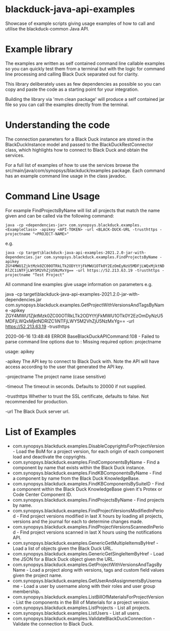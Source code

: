 # blackduck-java-api-examples

Showcase of example scripts giving usage examples of how to call and utilise the blackduck-common Java API.

# Example library
The examples are written as self contained command line callable examples so you can quickly test them from a terminal but with the logic for command line processing and calling Black Duck separated out for clarity.

This library deliberately uses as few dependencies as possible so you can copy and paste the code as a starting point for your integration.

Building the library via 'mvn clean package' will produce a self contained jar file so you can call the examples directly from the terminal.

# Understanding the code

The connection parameters for a Black Duck instance are stored in the BlackDuckInstance model and passed to the BlackDuckRestConnector class, which highlights how to connect to Black Duck and obtain the services.

For a full list of examples of how to use the services browse the src/main/java/com/synopsys/blackduck/examples package.  Each command has an example command line usage in the class javadoc.

# Command Line Usage

For example FindProjectsByName will list all projects that match the name given and can be called via the following command:

`
java -cp <dependencies-jar> com.synopsys.blackduck.examples.<ExampleClass> -apikey <API-TOKEN> -url <BLACK-DUCK-URL -trusthttps -projectname "<PROJECT-NAME>"
`

e.g.

`
java -cp target\blackduck-java-api-examples-2021.2.0-jar-with-dependencies.jar com.synopsys.blackduck.examples.FindProjectsByName -apikey ZGY4MWU1ZjktMzk0ZC00OTRkLTk2ODYtYjFkMWU1OTk0Y2EzOmEyNzU5MDFjLWQxMjktNDRlZC1iNTFjLWY5M2VhZjU5NzMxYg== -url https://52.213.63.19 -trusthttps -projectname "Test Project"
`

All command line examples give usage information on parameters e.g.

java -cp target\blackduck-java-api-examples-2021.2.0-jar-with-dependencies.jar com.synopsys.blackduck.examples.GetProjectWithVersionsAndTagsByName -apikey ZGY4MWU1ZjktMzk0ZC00OTRkLTk2ODYtYjFkMWU1OTk0Y2EzOmDyNzU5MDFjLWQxMjktNDRlZC1iNTFjLWY5M2VhZjU5NzMxYg== -url https://52.213.63.19 -trusthttps

2020-06-16 13:48:48 ERROR BaseBlackDuckAPICommand:108 - Failed to parse command line options due to : Missing required option: projectname

usage: apikey

 -apikey <apikey>             The API key to connect to Black Duck with.
                              Note the API will have access according to
                              the user that generated the API key.

 -projectname <projectname>   The project name (case sensitive)

 -timeout <timeout>           The timeout in seconds.  Defaults to 20000
                              if not supplied.

 -trusthttps                  Whether to trust the SSL certificate,
                              defaults to false.  Not recommended for
                              production.

 -url <url>                   The Black Duck server url.

# List of Examples
- com.synopsys.blackduck.examples.DisableCopyrightsForProjectVersion - Load the BoM for a project version, for each origin of each component load and deactivate the copyrights.
- com.synopsys.blackduck.examples.FindComponentsByName - Find a component by name that exists within the Black Duck instance.
- com.synopsys.blackduck.examples.FindKBComponentsByName - Find a component by name from the Black Duck KnowledgeBase.
- com.synopsys.blackduck.examples.FindKBComponentsBySuiteID - Find a component within the Black Duck KnowledgeBase given it's Protex or Code Center Component ID.
- com.synopsys.blackduck.examples.FindProjectsByName - Find projects by name.
- com.synopsys.blackduck.examples.FindProjectVersionsModifiedInPeriod - Find project versions modified in last X hours by loading all projects, versions and the journal for each to determine changes made.
- com.synopsys.blackduck.examples.FindProjectVersionsScannedInPeriod - Find project versions scanned in last X hours using the notifications API.
- com.synopsys.blackduck.examples.GenericGetMultipleItemsByHref - Load a list of objects given the Black Duck URL.
- com.synopsys.blackduck.examples.GenericGetSingleItemByHref - Load the JSON for a Black Duck object given the URL.
- com.synopsys.blackduck.examples.GetProjectWithVersionsAndTagsByName - Load a project along with versions, tags and custom field values given the project name.
- com.synopsys.blackduck.examples.GetUserAndAssignmentsByUsername - Load a user by username along with their roles and user group membership.
- com.synopsys.blackduck.examples.ListBillOfMaterialsForProjectVersion - List the components in the Bill of Materials for a project version.
- com.synopsys.blackduck.examples.ListProjects - List all projects.
- com.synopsys.blackduck.examples.ListUsers - List all users.
- com.synopsys.blackduck.examples.ValidateBlackDuckConnection - Validate the connection to Black Duck.